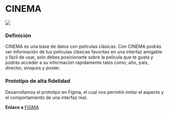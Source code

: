 # CINEMA
![](cinema_demo.png)

### Definición

CINEMA es una base de datos con películas clásicas. Con CINEMA podrás ver información de tus películas clásicas favoritas en una 
interfaz amigable y fácil de usar, solo debes posicionarte sobre la película que te gusta y podrás acceder a su información rápidamente tales como; año, 
país, director, sinopsis y poster. 

### Prototipo de alta fidelidad
Desarrollamos el prototipo en Figma, el cual nos permitió imitar el aspecto y el comportamiento de una interfaz real.

**Enlace a** [FIGMA](https://www.figma.com/file/BpkBLa9KUAeevHlinsleEjQk/CINEMA?node-id=0%3A1)



